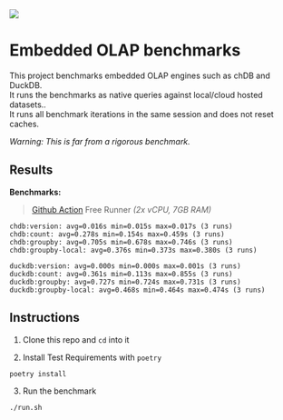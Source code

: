<img src="https://avatars.githubusercontent.com/u/132536224?s=200&v=4" />

# Embedded OLAP benchmarks

This project benchmarks embedded OLAP engines such as chDB and DuckDB. <br>
It runs the benchmarks as native queries against local/cloud hosted datasets.. <br>
It runs all benchmark iterations in the same session and does not reset caches. <br>

_Warning: This is far from a rigorous benchmark._

## Results

**Benchmarks:**

> [Github Action](https://github.com/lmangani/embedded-olap-benchmarks/actions/workflows/benchmarks.yml) Free Runner _(2x vCPU, 7GB RAM)_
```
chdb:version: avg=0.016s min=0.015s max=0.017s (3 runs)
chdb:count: avg=0.278s min=0.154s max=0.459s (3 runs)
chdb:groupby: avg=0.705s min=0.678s max=0.746s (3 runs)
chdb:groupby-local: avg=0.376s min=0.373s max=0.380s (3 runs)

duckdb:version: avg=0.000s min=0.000s max=0.001s (3 runs)
duckdb:count: avg=0.361s min=0.113s max=0.855s (3 runs)
duckdb:groupby: avg=0.727s min=0.724s max=0.731s (3 runs)
duckdb:groupby-local: avg=0.468s min=0.464s max=0.474s (3 runs)
```

## Instructions

1. Clone this repo and `cd` into it

2. Install Test Requirements with `poetry`
```shell
poetry install
```

3. Run the benchmark
```shell
./run.sh
```
